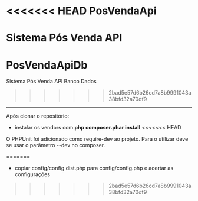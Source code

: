 <<<<<<< HEAD
PosVendaApi
=============

Sistema Pós Venda API
=======
PosVendaApiDb
=============

Sistema Pós Venda API Banco Dados
>>>>>>> 2bad5e57d6b26cd7a8b9991043a38bfd32a70df9

-------------------------------------------------------------------------------------

Após clonar o repositório:
  - instalar os vendors com **php composer.phar install**
<<<<<<< HEAD

O PHPUnit foi adicionado como require-dev ao projeto. Para o utilizar deve se usar
o parâmetro --dev no composer.

=======
  - copiar config/config.dist.php para config/config.php e acertar as configurações
>>>>>>> 2bad5e57d6b26cd7a8b9991043a38bfd32a70df9
